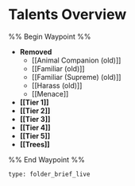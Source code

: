 # Talents Overview

%% Begin Waypoint %%
- **Removed**
	- [[Animal Companion (old)]]
	- [[Familiar (old)]]
	- [[Familiar (Supreme) (old)]]
	- [[Harass (old)]]
	- [[Menace]]
- **[[Tier 1]]**
- **[[Tier 2]]**
- **[[Tier 3]]**
- **[[Tier 4]]**
- **[[Tier 5]]**
- **[[Trees]]**

%% End Waypoint %%

 
```ccard
type: folder_brief_live
```
 
